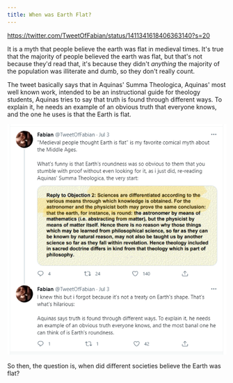 ```yaml
---
title: When was Earth Flat?
---
```


https://twitter.com/TweetOfFabian/status/1411341618406363140?s=20

It is a myth that people believe the earth was flat in medieval times. It's true that the majority of people believed the earth was flat, but that's not because they'd read that, it's because they didn't *anything* the majority of the population was illiterate and dumb, so they don't really count.

The tweet basically says that in Aquinas' Summa Theologica, Aquinas' most well known work, intended to be an instructional guide for theology students, Aquinas tries to say that truth is found through different ways. To explain it, he needs an example of an obvious truth that everyone knows, and the one he uses is that the Earth is flat.

![](2021-07-27-20-59-40.png)

So then, the question is, when did different societies believe the Earth was flat?
